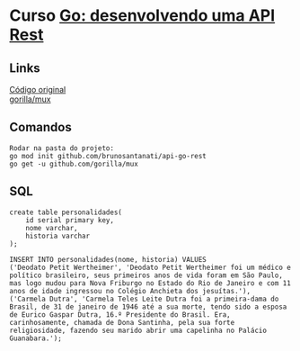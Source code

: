 # Curso [Go: desenvolvendo uma API Rest](https://cursos.alura.com.br/course/go-desenvolvendo-api-rest)  

## Links
[Código original](https://github.com/alura-cursos/api-go-rest)  
[gorilla/mux](https://github.com/gorilla/mux)  

## Comandos  
```
Rodar na pasta do projeto:
go mod init github.com/brunosantanati/api-go-rest 
go get -u github.com/gorilla/mux  
```

## SQL
```
create table personalidades(
    id serial primary key,
    nome varchar,
    historia varchar
);

INSERT INTO personalidades(nome, historia) VALUES
('Deodato Petit Wertheimer', 'Deodato Petit Wertheimer foi um médico e político brasileiro, seus primeiros anos de vida foram em São Paulo, mas logo mudou para Nova Friburgo no Estado do Rio de Janeiro e com 11 anos de idade ingressou no Colégio Anchieta dos jesuítas.'),
('Carmela Dutra', 'Carmela Teles Leite Dutra foi a primeira-dama do Brasil, de 31 de janeiro de 1946 até a sua morte, tendo sido a esposa de Eurico Gaspar Dutra, 16.º Presidente do Brasil. Era, carinhosamente, chamada de Dona Santinha, pela sua forte religiosidade, fazendo seu marido abrir uma capelinha no Palácio Guanabara.');
```